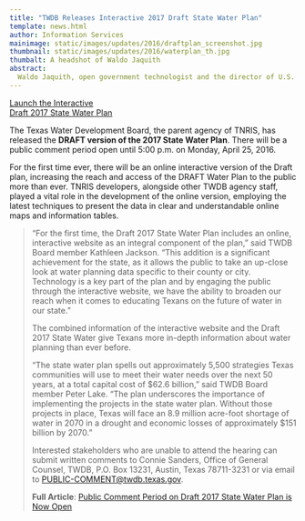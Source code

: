 ```yaml
---
title: "TWDB Releases Interactive 2017 Draft State Water Plan"
template: news.html
author: Information Services
mainimage: static/images/updates/2016/draftplan_screenshot.jpg
thumbnail: static/images/updates/2016/waterplan_th.jpg
thumbalt: A headshot of Waldo Jaquith
abstract:
  Waldo Jaquith, open government technologist and the director of U.S. Open Data, will be keynote speaker for the 2016 GeoRodeo.
---
```

<a class="btn btn-success btn-lg pull-right" href="https://2017.texasstatewaterplan.org/statewide"> <i class="glyphicon glyphicon-new-window"></i> Launch the Interactive <br> Draft 2017 State Water Plan</a>

The Texas Water Development Board, the parent agency of TNRIS, has released the **DRAFT version of the 2017 State Water Plan**. There will be a public comment period open until 5:00 p.m. on Monday, April 25, 2016.

For the first time ever, there will be an online interactive version of the Draft plan, increasing the reach and access of the DRAFT Water Plan to the public more than ever. TNRIS developers, alongside other TWDB agency staff, played a vital role in the development of the online version, employing the latest techniques to present the data in clear and understandable online maps and information tables.

> “For the first time, the Draft 2017 State Water Plan includes an online, interactive website as an integral component of the plan,” said TWDB Board member Kathleen Jackson. “This addition is a significant achievement for the state, as it allows the public to take an up-close look at water planning data specific to their county or city. Technology is a key part of the plan and by engaging the public through the interactive website, we have the ability to broaden our reach when it comes to educating Texans on the future of water in our state.”
> 
> The combined information of the interactive website and the Draft 2017 State Water give Texans more in-depth information about water planning than ever before.
> 
> “The state water plan spells out approximately 5,500 strategies Texas communities will use to meet their water needs over the next 50 years, at a total capital cost of $62.6 billion,” said TWDB Board member Peter Lake. “The plan underscores the importance of implementing the projects in the state water plan. Without those projects in place, Texas will face an 8.9 million acre-foot shortage of water in 2070 in a drought and economic losses of approximately $151 billion by 2070.”
> 
> Interested stakeholders who are unable to attend the hearing can submit written comments to Connie Sanders, Office of General Counsel, TWDB, P.O. Box 13231, Austin, Texas 78711-3231 or via email to PUBLIC-COMMENT@twdb.texas.gov.
> 
> **Full Article**:
> [Public Comment Period on Draft 2017 State Water Plan is Now Open](http://www.twdb.texas.gov/newsmedia/press_releases/2016/03/draftplan.asp)
